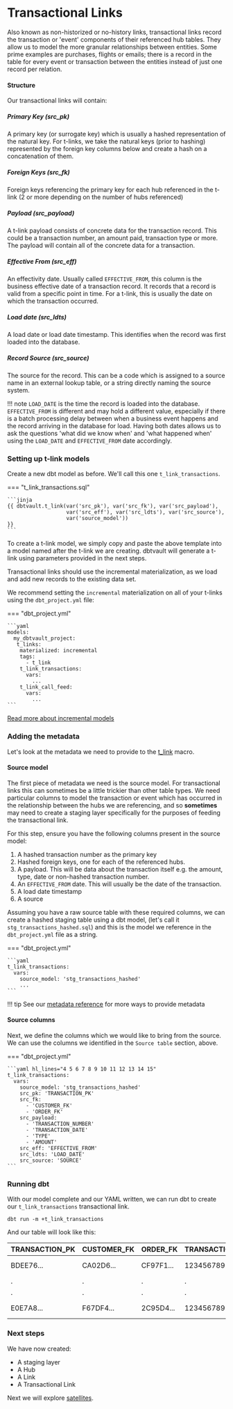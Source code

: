 # Transactional Links

Also known as non-historized or no-history links, transactional links record the transaction or 'event' components of 
their referenced hub tables. They allow us to model the more granular relationships between entities. Some prime examples
are purchases, flights or emails; there is a record in the table for every event or transaction between the entities 
instead of just one record per relation.

#### Structure

Our transactional links will contain:

##### Primary Key (src_pk)
A primary key (or surrogate key) which is usually a hashed representation of the natural key. 
For t-links, we take the natural keys (prior to hashing) represented by the foreign key columns below 
and create a hash on a concatenation of them. 

##### Foreign Keys (src_fk)
Foreign keys referencing the primary key for each hub referenced in the t-link (2 or more depending on the number of hubs 
referenced) 

##### Payload (src_payload)
A t-link payload consists of concrete data for the transaction record. This could be
a transaction number, an amount paid, transaction type or more. The payload will contain all of the
concrete data for a transaction. 

##### Effective From (src_eff)
An effectivity date. Usually called `EFFECTIVE_FROM`, this column is the business effective date of a 
transaction record. It records that a record is valid from a specific point in time. For a t-link, this
is usually the date on which the transaction occurred. 

##### Load date (src_ldts)
A load date or load date timestamp. This identifies when the record was first loaded into the database.

##### Record Source (src_source)
The source for the record. This can be a code which is assigned to a source name in an external lookup table, 
or a string directly naming the source system.

!!! note
    `LOAD_DATE` is the time the record is loaded into the database. `EFFECTIVE_FROM` is different and may hold a 
    different value, especially if there is a batch processing delay between when a business event happens and the 
    record arriving in the database for load. Having both dates allows us to ask the questions 'what did we know when' 
    and 'what happened when' using the `LOAD_DATE` and `EFFECTIVE_FROM` date accordingly. 
    
### Setting up t-link models

Create a new dbt model as before. We'll call this one `t_link_transactions`. 

=== "t_link_transactions.sql"

    ```jinja
    {{ dbtvault.t_link(var('src_pk'), var('src_fk'), var('src_payload'),
                       var('src_eff'), var('src_ldts'), var('src_source'),
                       var('source_model'))                                }}
    ```

To create a t-link model, we simply copy and paste the above template into a model named after the t-link we
are creating. dbtvault will generate a t-link using parameters provided in the next steps.

Transactional links should use the incremental materialization, as we load and add new records to the existing data set. 

We recommend setting the `incremental` materialization on all of your t-links using the `dbt_project.yml` file:

=== "dbt_project.yml"

    ```yaml
    models:
      my_dbtvault_project:
       t_links:
        materialized: incremental
        tags:
          - t_link
        t_link_transactions:
          vars:
            ...
        t_link_call_feed:
          vars:
            ...
    ```

[Read more about incremental models](https://docs.getdbt.com/v0.15.0/docs/configuring-incremental-models)

### Adding the metadata

Let's look at the metadata we need to provide to the [t_link](../macros.md#t_link) macro.

#### Source model

The first piece of metadata we need is the source model. For transactional links this can sometimes be a little
trickier than other table types. We need particular columns to model the transaction or event which has occurred in the 
relationship between the hubs we are referencing, and so **sometimes** may need to create a staging layer specifically for the 
purposes of feeding the transactional link. 

For this step, ensure you have the following columns present in the source model:

1. A hashed transaction number as the primary key
2. Hashed foreign keys, one for each of the referenced hubs.
3. A payload. This will be data about the transaction itself e.g. the amount, type, date or non-hashed transaction number.
4. An `EFFECTIVE_FROM` date. This will usually be the date of the transaction.
5. A load date timestamp
6. A source

Assuming you have a raw source table with these required columns, we can create a hashed staging table
using a dbt model, (let's call it `stg_transactions_hashed.sql`) and this is the model we reference in the 
`dbt_project.yml` file as a string.

=== "dbt_project.yml"

    ```yaml
    t_link_transactions:
      vars:
        source_model: 'stg_transactions_hashed'
        ...
    ```   

!!! tip
    See our [metadata reference](../metadata.md#hubs) for more ways to provide metadata


#### Source columns

Next, we define the columns which we would like to bring from the source.
We can use the columns we identified in the `Source table` section, above. 

=== "dbt_project.yml"

    ```yaml hl_lines="4 5 6 7 8 9 10 11 12 13 14 15"
    t_link_transactions:
      vars:
        source_model: 'stg_transactions_hashed'
        src_pk: 'TRANSACTION_PK'
        src_fk:
          - 'CUSTOMER_FK'
          - 'ORDER_FK'
        src_payload:
          - 'TRANSACTION_NUMBER'
          - 'TRANSACTION_DATE'
          - 'TYPE'
          - 'AMOUNT'
        src_eff: 'EFFECTIVE_FROM'
        src_ldts: 'LOAD_DATE'
        src_source: 'SOURCE'
    ```

### Running dbt

With our model complete and our YAML written, we can run dbt to create our `t_link_transactions` transactional link.

`dbt run -m +t_link_transactions`
    
And our table will look like this:

| TRANSACTION_PK  | CUSTOMER_FK | ORDER_FK  | TRANSACTION_NUMBER | TYPE | AMOUNT  | EFFECTIVE_FROM | LOAD_DATE    | SOURCE |
| --------------- | ----------- | --------- | ------------------ | ---- | ------- | -------------- | ----------- | ------ |
| BDEE76...       | CA02D6...   | CF97F1... | 123456789101       | CR   | 100.00  | 1993-01-28     | 1993-01-29  | 2      |
| .               | .           | .         | .                  | .    | .       | .              | .           | .      |
| .               | .           | .         | .                  | .    | .       | .              | .           | .      |
| E0E7A8...       | F67DF4...   | 2C95D4... | 123456789104       | CR   | 678.23  | 1993-01-28     | 1993-01-29  | 2      |


### Next steps

We have now created:

- A staging layer 
- A Hub 
- A Link
- A Transactional Link
 
Next we will explore [satellites](tut_satellites.md).